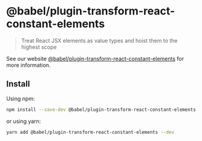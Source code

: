 # @babel/plugin-transform-react-constant-elements

> Treat React JSX elements as value types and hoist them to the highest scope

See our website [@babel/plugin-transform-react-constant-elements](https://babeljs.io/docs/babel-plugin-transform-react-constant-elements) for more information.

## Install

Using npm:

```sh
npm install --save-dev @babel/plugin-transform-react-constant-elements
```

or using yarn:

```sh
yarn add @babel/plugin-transform-react-constant-elements --dev
```
